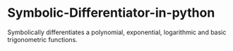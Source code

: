 # Symbolic-Differentiator-in-python
Symbolically differentiates a polynomial, exponential, logarithmic and basic trigonometric functions.
